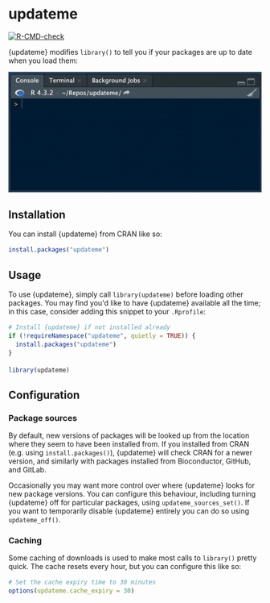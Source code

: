 # updateme

<!-- badges: start -->
[![R-CMD-check](https://github.com/wurli/updateme/actions/workflows/R-CMD-check.yaml/badge.svg)](https://github.com/wurli/updateme/actions/workflows/R-CMD-check.yaml)
<!-- badges: end -->

{updateme} modifies `library()` to tell you if your packages are up to date when
you load them:

<!-- GitHub link used b/c pkgdown doesn't like file path -->
![](https://raw.githubusercontent.com/wurli/updateme/main/updateme-demo.gif)

## Installation

You can install {updateme} from CRAN like so:
``` r
install.packages("updateme")
```

## Usage

To use {updateme}, simply call `library(updateme)` before loading other 
packages. You may find you'd like to have {updateme} available all the time;
in this case, consider adding this snippet to your `.Rprofile`:

``` r
# Install {updateme} if not installed already
if (!requireNamespace("updateme", quietly = TRUE)) {
  install.packages("updateme")
}

library(updateme)
```

## Configuration

### Package sources

By default, new versions of packages will be looked up from the location
where they seem to have been installed from. If you installed from CRAN
(e.g. using `install.packages()`), {updateme} will check CRAN for a newer
version, and similarly with packages installed from Bioconductor, GitHub, and 
GitLab.

Occasionally you may want more control over where {updateme} looks for new
package versions. You can configure this behaviour, including turning {updateme}
off for particular packages, using `updateme_sources_set()`. If you want to 
temporarily disable {updateme} entirely you can do so using `updateme_off()`.

### Caching

Some caching of downloads is used to make most calls to `library()` pretty
quick. The cache resets every hour, but you can configure this like so:

``` r
# Set the cache expiry time to 30 minutes
options(updateme.cache_expiry = 30)
```
